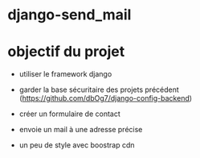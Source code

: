 # django-send_mail

# objectif du projet

- utiliser le framework django

- garder la base sécuritaire des projets précédent (https://github.com/dbOg7/django-config-backend)

- créer un formulaire de contact

- envoie un mail à une adresse précise

- un peu de style avec boostrap cdn

